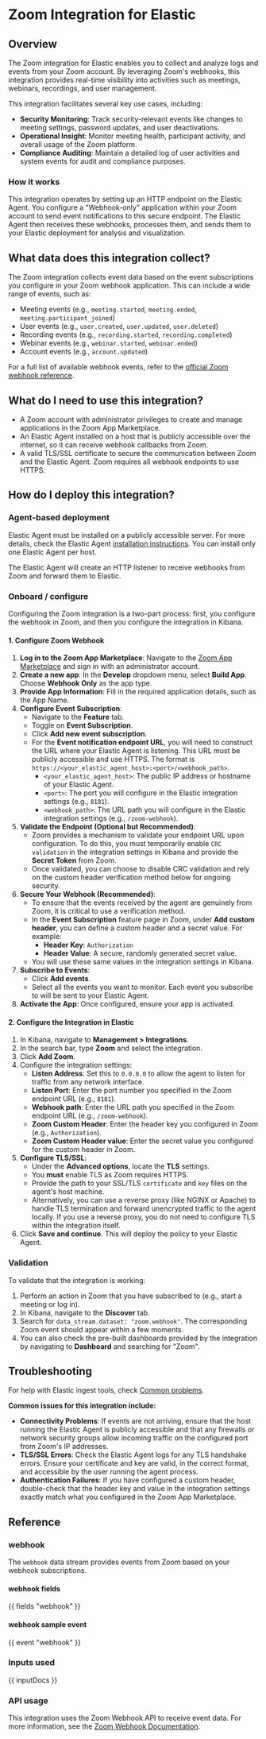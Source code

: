 # Zoom Integration for Elastic

## Overview
The Zoom integration for Elastic enables you to collect and analyze logs and events from your Zoom account. By leveraging Zoom's webhooks, this integration provides real-time visibility into activities such as meetings, webinars, recordings, and user management.

This integration facilitates several key use cases, including:
*   **Security Monitoring**: Track security-relevant events like changes to meeting settings, password updates, and user deactivations.
*   **Operational Insight**: Monitor meeting health, participant activity, and overall usage of the Zoom platform.
*   **Compliance Auditing**: Maintain a detailed log of user activities and system events for audit and compliance purposes.

### How it works
This integration operates by setting up an HTTP endpoint on the Elastic Agent. You configure a "Webhook-only" application within your Zoom account to send event notifications to this secure endpoint. The Elastic Agent then receives these webhooks, processes them, and sends them to your Elastic deployment for analysis and visualization.

## What data does this integration collect?
The Zoom integration collects event data based on the event subscriptions you configure in your Zoom webhook application. This can include a wide range of events, such as:
*   Meeting events (e.g., `meeting.started`, `meeting.ended`, `meeting.participant_joined`)
*   User events (e.g., `user.created`, `user.updated`, `user.deleted`)
*   Recording events (e.g., `recording.started`, `recording.completed`)
*   Webinar events (e.g., `webinar.started`, `webinar.ended`)
*   Account events (e.g., `account.updated`)

For a full list of available webhook events, refer to the [official Zoom webhook reference](https://developers.zoom.us/docs/api/rest/webhook-reference/#events).

## What do I need to use this integration?
*   A Zoom account with administrator privileges to create and manage applications in the Zoom App Marketplace.
*   An Elastic Agent installed on a host that is publicly accessible over the internet, so it can receive webhook callbacks from Zoom.
*   A valid TLS/SSL certificate to secure the communication between Zoom and the Elastic Agent. Zoom requires all webhook endpoints to use HTTPS.

## How do I deploy this integration?

### Agent-based deployment

Elastic Agent must be installed on a publicly accessible server. For more details, check the Elastic Agent [installation instructions](docs-content://reference/fleet/install-elastic-agents.md). You can install only one Elastic Agent per host.

The Elastic Agent will create an HTTP listener to receive webhooks from Zoom and forward them to Elastic.

### Onboard / configure

Configuring the Zoom integration is a two-part process: first, you configure the webhook in Zoom, and then you configure the integration in Kibana.

#### 1. Configure Zoom Webhook

1.  **Log in to the Zoom App Marketplace**: Navigate to the [Zoom App Marketplace](https://marketplace.zoom.us/) and sign in with an administrator account.
2.  **Create a new app**: In the **Develop** dropdown menu, select **Build App**. Choose **Webhook Only** as the app type.
3.  **Provide App Information**: Fill in the required application details, such as the App Name.
4.  **Configure Event Subscription**:
    *   Navigate to the **Feature** tab.
    *   Toggle on **Event Subscription**.
    *   Click **Add new event subscription**.
    *   For the **Event notification endpoint URL**, you will need to construct the URL where your Elastic Agent is listening. This URL must be publicly accessible and use HTTPS. The format is `https://<your_elastic_agent_host>:<port>/<webhook_path>`.
        *   `<your_elastic_agent_host>`: The public IP address or hostname of your Elastic Agent.
        *   `<port>`: The port you will configure in the Elastic integration settings (e.g., `8181`).
        *   `<webhook_path>`: The URL path you will configure in the Elastic integration settings (e.g., `/zoom-webhook`).
5.  **Validate the Endpoint (Optional but Recommended)**:
    *   Zoom provides a mechanism to validate your endpoint URL upon configuration. To do this, you must temporarily enable `CRC validation` in the integration settings in Kibana and provide the **Secret Token** from Zoom.
    *   Once validated, you can choose to disable CRC validation and rely on the custom header verification method below for ongoing security.
6.  **Secure Your Webhook (Recommended)**:
    *   To ensure that the events received by the agent are genuinely from Zoom, it is critical to use a verification method.
    *   In the **Event Subscription** feature page in Zoom, under **Add custom header**, you can define a custom header and a secret value. For example:
        *   **Header Key**: `Authorization`
        *   **Header Value**: A secure, randomly generated secret value.
    *   You will use these same values in the integration settings in Kibana.
7.  **Subscribe to Events**:
    *   Click **Add events**.
    *   Select all the events you want to monitor. Each event you subscribe to will be sent to your Elastic Agent.
8.  **Activate the App**: Once configured, ensure your app is activated.

#### 2. Configure the Integration in Elastic

1.  In Kibana, navigate to **Management > Integrations**.
2.  In the search bar, type **Zoom** and select the integration.
3.  Click **Add Zoom**.
4.  Configure the integration settings:
    *   **Listen Address**: Set this to `0.0.0.0` to allow the agent to listen for traffic from any network interface.
    *   **Listen Port**: Enter the port number you specified in the Zoom endpoint URL (e.g., `8181`).
    *   **Webhook path**: Enter the URL path you specified in the Zoom endpoint URL (e.g., `/zoom-webhook`).
    *   **Zoom Custom Header**: Enter the header key you configured in Zoom (e.g., `Authorization`).
    *   **Zoom Custom Header value**: Enter the secret value you configured for the custom header in Zoom.
5.  **Configure TLS/SSL**:
    *   Under the **Advanced options**, locate the **TLS** settings.
    *   You **must** enable TLS as Zoom requires HTTPS.
    *   Provide the path to your SSL/TLS `certificate` and `key` files on the agent's host machine.
    *   Alternatively, you can use a reverse proxy (like NGINX or Apache) to handle TLS termination and forward unencrypted traffic to the agent locally. If you use a reverse proxy, you do not need to configure TLS within the integration itself.
6.  Click **Save and continue**. This will deploy the policy to your Elastic Agent.

### Validation
To validate that the integration is working:
1.  Perform an action in Zoom that you have subscribed to (e.g., start a meeting or log in).
2.  In Kibana, navigate to the **Discover** tab.
3.  Search for `data_stream.dataset: "zoom.webhook"`. The corresponding Zoom event should appear within a few moments.
4.  You can also check the pre-built dashboards provided by the integration by navigating to **Dashboard** and searching for "Zoom".

## Troubleshooting

For help with Elastic ingest tools, check [Common problems](https://www.elastic.co/docs/troubleshoot/ingest/fleet/common-problems).

**Common issues for this integration include:**
*   **Connectivity Problems**: If events are not arriving, ensure that the host running the Elastic Agent is publicly accessible and that any firewalls or network security groups allow incoming traffic on the configured port from Zoom's IP addresses.
*   **TLS/SSL Errors**: Check the Elastic Agent logs for any TLS handshake errors. Ensure your certificate and key are valid, in the correct format, and accessible by the user running the agent process.
*   **Authentication Failures**: If you have configured a custom header, double-check that the header key and value in the integration settings exactly match what you configured in the Zoom App Marketplace.

## Reference

### webhook

The `webhook` data stream provides events from Zoom based on your webhook subscriptions.

#### webhook fields

{{ fields "webhook" }}

#### webhook sample event

{{ event "webhook" }}

### Inputs used
{{ inputDocs }}

### API usage
This integration uses the Zoom Webhook API to receive event data. For more information, see the [Zoom Webhook Documentation](https://developers.zoom.us/docs/api/rest/webhook-reference/).
